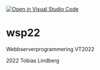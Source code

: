 [![Open in Visual Studio Code](https://classroom.github.com/assets/open-in-vscode-f059dc9a6f8d3a56e377f745f24479a46679e63a5d9fe6f495e02850cd0d8118.svg)](https://classroom.github.com/online_ide?assignment_repo_id=6856376&assignment_repo_type=AssignmentRepo)
# wsp22
Webbserverprogrammering VT2022

2022 Tobias Lindberg
